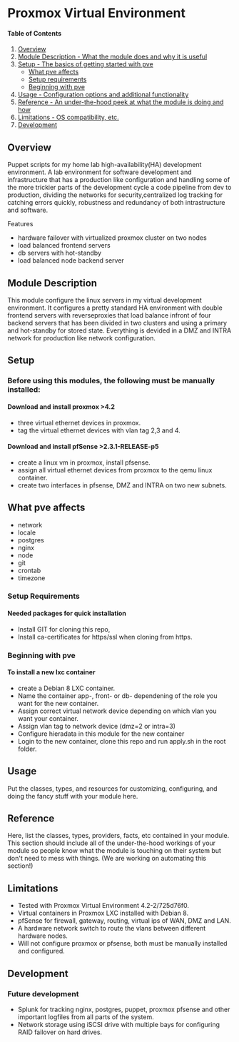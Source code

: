 # Proxmox Virtual Environment

#### Table of Contents

1. [Overview](#overview)
2. [Module Description - What the module does and why it is useful](#module-description)
3. [Setup - The basics of getting started with pve](#setup)
    * [What pve affects](#what-pve-affects)
    * [Setup requirements](#setup-requirements)
    * [Beginning with pve](#beginning-with-pve)
4. [Usage - Configuration options and additional functionality](#usage)
5. [Reference - An under-the-hood peek at what the module is doing and how](#reference)
6. [Limitations - OS compatibility, etc.](#limitations)
8. [Development](#development)

## Overview

Puppet scripts for my home lab high-availability(HA) development environment.
A lab environment for software development and infrastructure that has a production like configuration and handling some of the more trickier parts of the development cycle a code pipeline from dev to production, dividing the networks for security,centralized log tracking for catching errors quickly, robustness and redundancy of both intrastructure and software. 

Features
* hardware failover with virtualized proxmox cluster on two nodes
* load balanced frontend servers
* db servers with hot-standby
* load balanced node backend server

## Module Description

This module configure the linux servers in my virtual development environment.
It configures a pretty standard HA environment with double frontend servers with reverseproxies that
load balance infront of four backend servers that has been divided in two clusters and using a primary and 
hot-standby for stored state. Everything is devided in a DMZ and INTRA network for production like network
configuration.

## Setup

### Before using this modules, the following must be manually installed:

#### Download and install proxmox >4.2
* three virtual ethernet devices in proxmox.
* tag the virtual ethernet devices with vlan tag 2,3 and 4.

#### Download and install pfSense >2.3.1-RELEASE-p5 
* create a linux vm in proxmox, install pfsense.
* assign all virtual ethernet devices from proxmox to the qemu linux container.
* create two interfaces in pfsense, DMZ and INTRA on two new subnets.

## What pve affects

* network
* locale
* postgres
* nginx
* node
* git
* crontab
* timezone

### Setup Requirements

#### Needed packages for quick installation
* Install GIT for cloning this repo,
* Install ca-certificates for https/ssl when cloning from https.

### Beginning with pve

#### To install a new lxc container 
* create a Debian 8 LXC container.
* Name the container app-, front- or db- dependening of the role you want for the new container.
* Assign correct virtual network device depending on which vlan you want your container.
* Assign vlan tag to network device (dmz=2 or intra=3) 
* Configure hieradata in this module for the new container
* Login to the new container, clone this repo and run apply.sh in the root folder.


## Usage

Put the classes, types, and resources for customizing, configuring, and doing
the fancy stuff with your module here.

## Reference

Here, list the classes, types, providers, facts, etc contained in your module.
This section should include all of the under-the-hood workings of your module so
people know what the module is touching on their system but don't need to mess
with things. (We are working on automating this section!)

## Limitations

* Tested with Proxmox Virtual Environment 4.2-2/725d76f0.
* Virtual containers in Proxmox LXC installed with Debian 8.
* pfSense for firewall, gateway, routing, virtual ips of WAN, DMZ and LAN.
* A hardware network switch to route the vlans between different hardware nodes.
* Will not configure proxmox or pfsense, both must be manually installed and configured.

## Development

### Future development
* Splunk for tracking nginx, postgres, puppet, proxmox pfsense and other important logfiles from all parts of the system.
* Network storage using iSCSI drive with multiple bays for configuring RAID failover on hard drives.
